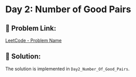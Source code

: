 # Day 2: Number of Good Pairs

## 🔗 Problem Link:
[LeetCode - Problem Name](https://leetcode.com/problems/number-of-good-pairs/)

## 📝 Solution:
The solution is implemented in `Day2_Number_Of_Good_Pairs`.